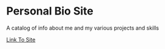 # Personal Bio Site

A catalog of info about me and my various projects and skills

<a href="https://sammudick.netlify.app/">Link To Site</a>

